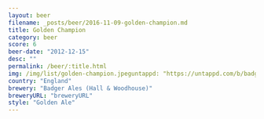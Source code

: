 ```yaml
---
layout: beer
filename: _posts/beer/2016-11-09-golden-champion.md
title: Golden Champion
category: beer
score: 6
beer-date: "2012-12-15"
desc: ""
permalink: /beer/:title.html
img: /img/list/golden-champion.jpeguntappd: "https://untappd.com/b/badger-ales--hall---woodhouse--golden-champion/15833"
country: "England"
brewery: "Badger Ales (Hall & Woodhouse)"
breweryURL: "breweryURL"
style: "Golden Ale"
---
```

